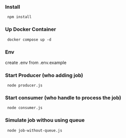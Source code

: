 ### Install

```shell
 npm install
```

### Up Docker Container 

```shell
 docker compose up -d
```

### Env 
create .env from .env.example


### Start Producer (who adding job)

```shell
 node producer.js
```
### Start consumer (who handle to process the job)

```shell
 node consumer.js
```

### Simulate job withou using queue

```shell
 node job-without-queue.js
```